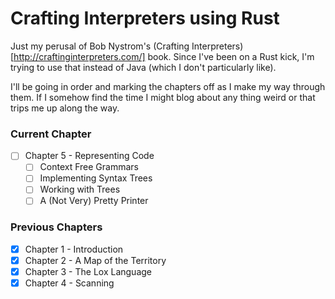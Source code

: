 # Crafting Interpreters using Rust

Just my perusal of Bob Nystrom's (Crafting Interpreters)[http://craftinginterpreters.com/] book. Since I've been on a Rust kick, I'm trying to use that instead of Java (which I don't particularly like).

I'll be going in order and marking the chapters off as I make my way through them. If I somehow find the time I might blog about any thing weird or that trips me up along the way.

### Current Chapter

- [ ] Chapter 5 - Representing Code
    - [ ] Context Free Grammars
    - [ ] Implementing Syntax Trees
    - [ ] Working with Trees
    - [ ] A (Not Very) Pretty Printer

### Previous Chapters

- [x] Chapter 1 - Introduction
- [x] Chapter 2 - A Map of the Territory
- [x] Chapter 3 - The Lox Language
- [x] Chapter 4 - Scanning 
